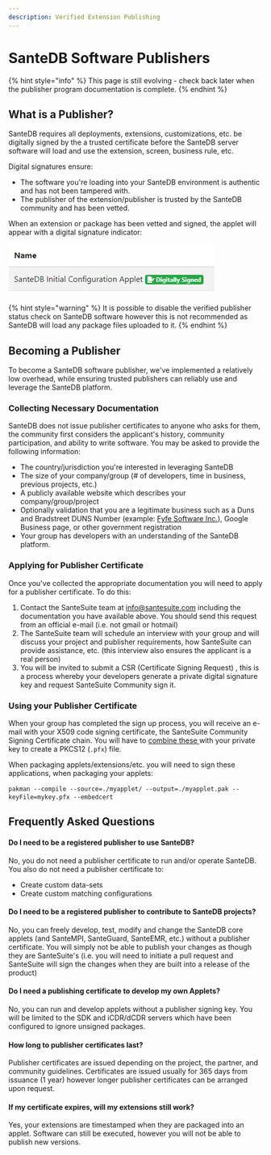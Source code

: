 ```yaml
---
description: Verified Extension Publishing
---
```


# SanteDB Software Publishers

{% hint style="info" %}
This page is still evolving - check back later when the publisher program documentation is complete.
{% endhint %}

## What is a Publisher?

SanteDB requires all deployments, extensions, customizations, etc. be digitally signed by the a trusted certificate before the SanteDB server software will load and use the extension, screen, business rule, etc. 

Digital signatures ensure:

* The software you're loading into your SanteDB environment is authentic and has not been tampered with.
* The publisher of the extension/publisher is trusted by the SanteDB community and has been vetted.

When an extension or package has been vetted and signed, the applet will appear with a digital signature indicator:

![](../../.gitbook/assets/image%20%28404%29.png)

{% hint style="warning" %}
It is possible to disable the verified publisher status check on SanteDB software however this is not recommended as SanteDB will load any package files uploaded to it. 
{% endhint %}

## Becoming a Publisher

To become a SanteDB software publisher, we've implemented a relatively low overhead, while ensuring trusted publishers can reliably use and leverage the SanteDB platform.

### Collecting Necessary Documentation

SanteDB does not issue publisher certificates to anyone who asks for them, the community first considers the applicant's history, community participation, and ability to write software. You may be asked to provide the following information:

* The country/jurisdiction you're interested in leveraging SanteDB 
* The size of your company/group \(\# of developers, time in business, previous projects, etc.\)
* A publicly available website which describes your company/group/project
* Optionally validation that you are a legitimate business such as a Duns and Bradstreet DUNS Number \(example: [Fyfe Software Inc.](https://www.dnb.com/business-directory/company-profiles.fyfe_software_inc.3144e262d98ff713e0449fe7584d20fe.html)\), Google Business page, or other government registration 
* Your group has developers with an understanding of the SanteDB platform.

### Applying for Publisher Certificate

Once you've collected the appropriate documentation you will need to apply for a publisher certificate. To do this:

1. Contact the SanteSuite team at [info@santesuite.com](mailto:info@santesuite.com) including the documentation you have available above. You should send this request from an official e-mail \(i.e. not gmail or hotmail\) 
2. The SanteSuite team will schedule an interview with your group and will discuss your project and publisher requirements, how SanteSuite can provide assistance, etc. \(this interview also ensures the applicant is a real person\)
3. You will be invited to submit a CSR \(Certificate Signing Request\) , this is a process whereby your developers generate a private digital signature key and request SanteSuite Community sign it.

### Using your Publisher Certificate

When your group has completed the sign up process, you will receive an e-mail with your X509 code signing certificate, the SanteSuite Community Signing Certificate chain. You will have to [combine these ](https://www.ssl.com/how-to/create-a-pfx-p12-certificate-file-using-openssl/)with your private key to create a PKCS12 \(`.pfx`\) file. 

When packaging applets/extensions/etc. you will need to sign these applications, when packaging your applets:

```text
pakman --compile --source=./myapplet/ --output=./myapplet.pak --keyFile=mykey.pfx --embedcert
```

## Frequently Asked Questions

#### Do I need to be a registered publisher to use SanteDB?

No, you do not need a publisher certificate to run and/or operate SanteDB. You also do not need a publisher certificate to:

* Create custom data-sets
* Create custom matching configurations

#### Do I need to be a registered publisher to contribute to SanteDB projects?

No, you can freely develop, test, modify and change the SanteDB core applets \(and SanteMPI, SanteGuard, SanteEMR, etc.\) without a publisher certificate. You will simply not be able to publish your changes as though they are SanteSuite's \(i.e. you will need to initiate a pull request and SanteSuite will sign the changes when they are built into a release of the product\)

#### Do I need a publishing certificate to develop my own Applets?

No, you can run and develop applets without a publisher signing key. You will be limited to the SDK and iCDR/dCDR servers which have been configured to ignore unsigned packages.

#### How long to publisher certificates last?

Publisher certificates are issued depending on the project, the partner, and community guidelines. Certificates are issued usually for 365 days from issuance \(1 year\) however longer publisher certificates can be arranged upon request.

#### If my certificate expires, will my extensions still work?

Yes, your extensions are timestamped when they are packaged into an applet. Software can still be executed, however you will not be able to publish new versions.




